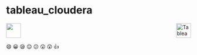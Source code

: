 # tableau_cloudera

<img src="https://www.cloudera.com/content/dam/www/marketing/media-kit/logo-assets/cloudera_logo_darkorange.png" height="40" >
<img align="right" src="https://www.tableau.com/sites/default/files/pages/tableau_cmyk_2015.png"  height="40" alt="Tableau">

:smile: :grinning: :sleepy: :relieved: :confused: :open_mouth: :astonished: :thumbsup:

